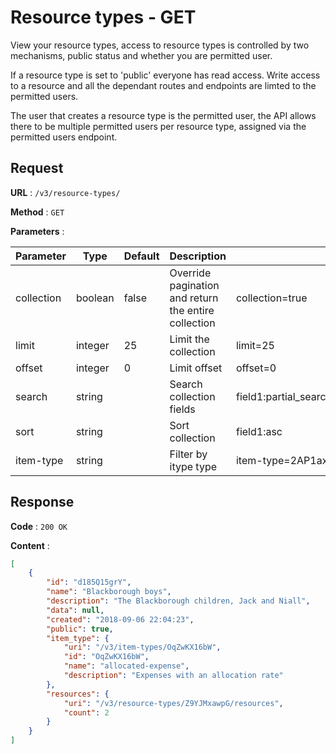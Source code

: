 # Resource types - GET

View your resource types, access to resource types is controlled by two mechanisms, public status and whether you are permitted user.

If a resource type is set to 'public' everyone has read access. Write access to a resource and all the dependant routes and endpoints are limted to the permitted users. 

The user that creates a resource type is the permitted user, the API allows there to be multiple permitted users per resource type, assigned via the permitted users endpoint.

## Request

**URL** : `/v3/resource-types/`

**Method** : `GET`

**Parameters** :

Parameter | Type | Default | Description | Example
---|---|---|---|---
collection | boolean | false | Override pagination and return the entire collection | collection=true
limit | integer | 25 | Limit the collection | limit=25
offset | integer | 0 | Limit offset | offset=0
search | string | | Search collection fields | field1:partial_search_term\|field2:partial_search_term
sort | string | | Sort collection | field1:asc|field2:desc
item-type | string | | Filter by itype type | item-type=2AP1axw6L7


## Response

**Code** : `200 OK`

**Content** : 
```json
[
    {
        "id": "d185Q15grY",
        "name": "Blackborough boys",
        "description": "The Blackborough children, Jack and Niall",
        "data": null,
        "created": "2018-09-06 22:04:23",
        "public": true,
        "item_type": {
            "uri": "/v3/item-types/OqZwKX16bW",
            "id": "OqZwKX16bW",
            "name": "allocated-expense",
            "description": "Expenses with an allocation rate"
        },
        "resources": {
            "uri": "/v3/resource-types/Z9YJMxawpG/resources",
            "count": 2
        }
    }
]
```
